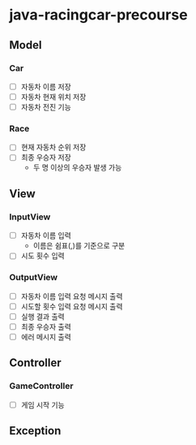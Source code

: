 # java-racingcar-precourse

## Model
### Car
- [ ] 자동차 이름 저장
- [ ] 자동차 현재 위치 저장
- [ ] 자동차 전진 기능
### Race
- [ ] 현재 자동차 순위 저장
- [ ] 최종 우승자 저장
    - 두 명 이상의 우승자 발생 가능
## View
### InputView
- [ ] 자동차 이름 입력
    - 이름은 쉼표(,)를 기준으로 구분
- [ ] 시도 횟수 입력
### OutputView
- [ ] 자동차 이름 입력 요청 메시지 출력
- [ ] 시도할 횟수 입력 요청 메시지 출력
- [ ] 실행 결과 출력
- [ ] 최종 우승자 출력
- [ ] 에러 메시지 출력
## Controller
### GameController
- [ ] 게임 시작 기능
## Exception